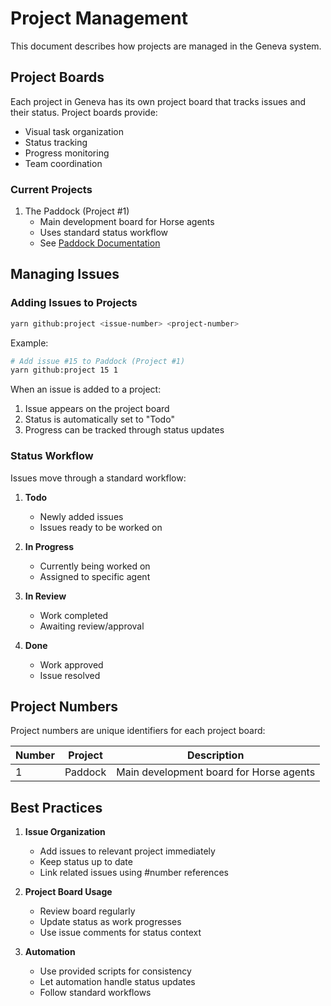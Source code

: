 # Project Management

This document describes how projects are managed in the Geneva system.

## Project Boards

Each project in Geneva has its own project board that tracks issues and their status. Project boards provide:
- Visual task organization
- Status tracking
- Progress monitoring
- Team coordination

### Current Projects

1. The Paddock (Project #1)
   - Main development board for Horse agents
   - Uses standard status workflow
   - See [Paddock Documentation](../docs/paddock/README.md)

## Managing Issues

### Adding Issues to Projects
```bash
yarn github:project <issue-number> <project-number>
```

Example:
```bash
# Add issue #15 to Paddock (Project #1)
yarn github:project 15 1
```

When an issue is added to a project:
1. Issue appears on the project board
2. Status is automatically set to "Todo"
3. Progress can be tracked through status updates

### Status Workflow

Issues move through a standard workflow:

1. **Todo**
   - Newly added issues
   - Issues ready to be worked on

2. **In Progress**
   - Currently being worked on
   - Assigned to specific agent

3. **In Review**
   - Work completed
   - Awaiting review/approval

4. **Done**
   - Work approved
   - Issue resolved

## Project Numbers

Project numbers are unique identifiers for each project board:

| Number | Project | Description |
|--------|---------|-------------|
| 1 | Paddock | Main development board for Horse agents |

## Best Practices

1. **Issue Organization**
   - Add issues to relevant project immediately
   - Keep status up to date
   - Link related issues using #number references

2. **Project Board Usage**
   - Review board regularly
   - Update status as work progresses
   - Use issue comments for status context

3. **Automation**
   - Use provided scripts for consistency
   - Let automation handle status updates
   - Follow standard workflows